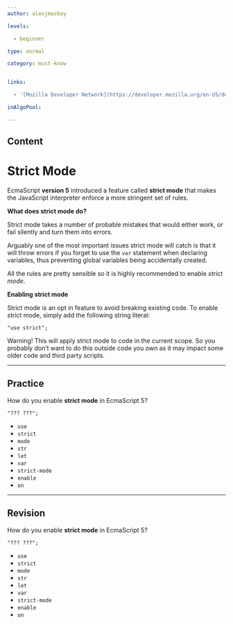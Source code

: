 ```yaml
---
author: alexjmackey

levels:

  - beginner

type: normal

category: must-know


links:

  - '[Mozilla Developer Network](https://developer.mozilla.org/en-US/docs/Web/JavaScript/Reference/Strict_mode){website}'

inAlgoPool:

---
```

## Content
# Strict Mode

EcmaScript **version 5** introduced a feature called **strict mode** that makes the JavaScript interpreter enforce a more stringent set of rules.

**What does strict mode do?**

Strict mode takes a number of probable mistakes that would either work, or fail silently and turn them into errors.

Arguably one of the most important issues strict mode will catch is that it will throw errors if you forget to use the `var` statement when declaring variables, thus preventing global variables being accidentally created.

All the rules are pretty sensible so it is highly recommended to enable *strict mode*.


**Enabling strict mode**

Strict mode is an opt in feature to avoid breaking existing code.
To enable strict mode, simply add the following string literal:
```
"use strict";
```

Warning! This will apply strict mode to code in the current scope. So you probably don’t want to do this outside code you own as it may impact some older code and third party scripts.

---
## Practice

How do you enable **strict mode** in EcmaScript 5?

```
"??? ???";
```

* `use`
* `strict`
* `mode`
* `str`
* `let`
* `var`
* `strict-mode`
* `enable`
* `on`

---
## Revision

How do you enable **strict mode** in EcmaScript 5?

```
"??? ???";
```

* `use`
* `strict`
* `mode`
* `str`
* `let`
* `var`
* `strict-mode`
* `enable`
* `on`

